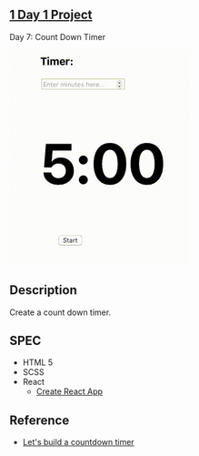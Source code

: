 ## [1 Day 1 Project](https://github.com/bugxvii/OneDay_OneProject) 

Day 7: Count Down Timer

![demo](./timer.gif)

## Description
Create a count down timer.

## SPEC
- HTML 5
- SCSS
- React
  + [Create React App](https://github.com/facebook/create-react-app)

## Reference
- [Let's build a countdown timer](https://codeburst.io/lets-build-a-countdown-timer-with-react-part-1-2e7d5692d914)